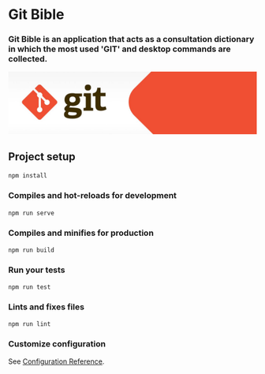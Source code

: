 # Git Bible

### Git Bible is an application that acts as a consultation dictionary in which the most used 'GIT' and desktop commands are collected.

<!--
![alt text](https://raw.githubusercontent.com/username/projectname/branch/path/to/img.png)
-->

![Git](https://github.com/beatrizsmerino/git-bible/blob/documentation/documentation/images/git.jpeg)

## Project setup

```
npm install
```

### Compiles and hot-reloads for development

```
npm run serve
```

### Compiles and minifies for production

```
npm run build
```

### Run your tests

```
npm run test
```

### Lints and fixes files

```
npm run lint
```

### Customize configuration

See [Configuration Reference](https://cli.vuejs.org/config/).
